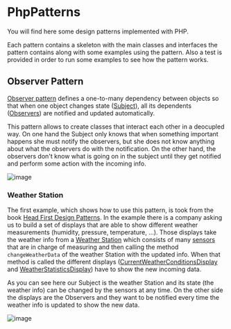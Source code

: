 # PhpPatterns

You will find here some design patterns implemented with PHP.

Each pattern contains a skeleton with the main classes and interfaces the pattern contains along with some examples using the pattern. Also a test is provided in order to run some examples to see how the pattern works.

## Observer Pattern
[Observer pattern](https://github.com/mgonzalezbaile/PhpPatterns/tree/master/src/PhpPatterns/Observer) defines a one-to-many dependency between objects so that when one object changes state ([Subject](https://github.com/mgonzalezbaile/PhpPatterns/blob/master/src/PhpPatterns/Observer/Subject.php#L4)), all its dependents ([Observers](https://github.com/mgonzalezbaile/PhpPatterns/blob/master/src/PhpPatterns/Observer/Observer.php)) are notified and updated automatically.

This pattern allows to create classes that interact each other in a deocupled way. On one hand the Subject only knows that when something important happens she must notify the observers, but she does not know anything about what the observers do with the notification. On the other hand, the observers don't know what is going on in the subject until they get notified and perform some action with the incoming info.

![image](https://cloud.githubusercontent.com/assets/1727504/14110752/6379f37c-f5b7-11e5-930b-91c8f4992a92.png)

### Weather Station
The first example, which shows how to use this pattern, is took from the book [Head First Design Patterns](http://shop.oreilly.com/product/9780596007126.do). In the example there is a company asking us to build a set of displays that are able to show different weather measurements (humidity, pressure, temperature, ...). Those displays take the weather info from a [Weather Station](https://github.com/mgonzalezbaile/PhpPatterns/tree/master/src/PhpPatterns/Observer/WeatherStation) which consists of many [sensors](https://github.com/mgonzalezbaile/PhpPatterns/blob/master/tests/PhpPatterns/Observer/WeatherStation/WeatherSensorsTest.php) that are in charge of measuring and then calling the method `changeWeatherData` of the weather Station with the updated info. When that method is called the different displays ([CurrentWeatherConditionsDisplay](https://github.com/mgonzalezbaile/PhpPatterns/blob/master/src/PhpPatterns/Observer/WeatherStation/CurrentWeatherConditionsDisplay.php) and [WeatherStatisticsDisplay](https://github.com/mgonzalezbaile/PhpPatterns/blob/master/src/PhpPatterns/Observer/WeatherStation/WeatherStatisticsDisplay.php)) have to show the new incoming data.

As you can see here our Subject is the weather Station and its state (the weather info) can be changed by the sensors at any time. On the other side the displays are the Observers and they want to be notified every time the weather info is updated to show the new data.

![image](https://cloud.githubusercontent.com/assets/1727504/14111669/245a0e44-f5bb-11e5-8374-8d719ab36f66.png)


